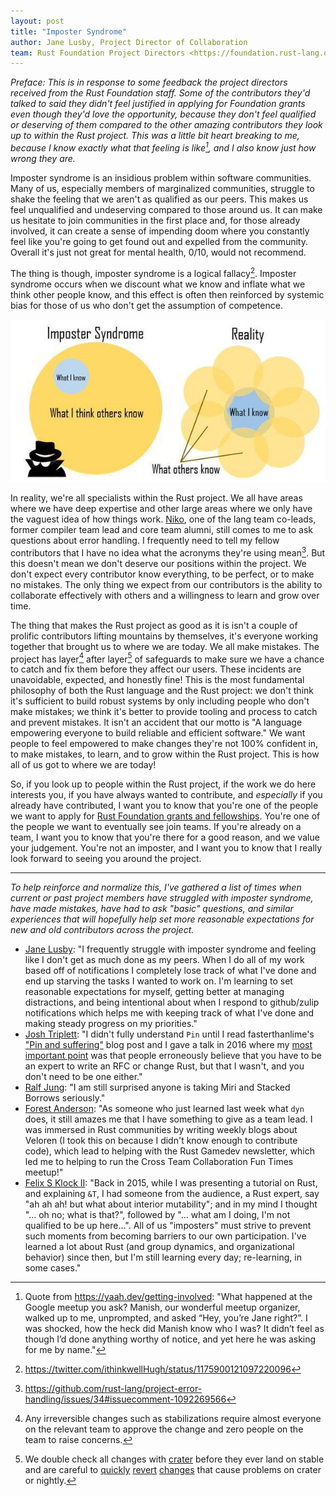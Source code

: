 ```yaml
---
layout: post
title: "Imposter Syndrome"
author: Jane Lusby, Project Director of Collaboration
team: Rust Foundation Project Directors <https://foundation.rust-lang.org/about/>
---
```


*Preface: This is in response to some feedback the project directors received
from the Rust Foundation staff. Some of the contributors they'd talked to said
they didn't feel justified in applying for Foundation grants even though they'd
love the opportunity, because they don't feel qualified or deserving of them
compared to the other amazing contributors they look up to within the Rust
project. This was a little bit heart breaking to me, because I know exactly
what that feeling is like[^1], and I also know just how wrong they are.*

Imposter syndrome is an insidious problem within software communities. Many of
us, especially members of marginalized communities, struggle to shake the
feeling that we aren't as qualified as our peers. This makes us feel
unqualified and undeserving compared to those around us. It can make us
hesitate to join communities in the first place and, for those already
involved, it can create a sense of impending doom where you constantly feel
like you're going to get found out and expelled from the community. Overall
it's just not great for mental health, 0/10, would not recommend.

The thing is though, imposter syndrome is a logical fallacy[^2]. Imposter
syndrome occurs when we discount what we know and inflate what we think other
people know, and this effect is often then reinforced by systemic bias for
those of us who don't get the assumption of competence.

![picture of imposter syndrome, left side shows a large circle saying "What I think others know" and a small circle inside of it saying "What I know", right side shows the same small circle saying "What I know" surrounded by many other equally sized small circles labeled "What others know"](/static/images/2022-04-19-imposter-syndrome/imposter_syndrome.jpg)

In reality, we're all specialists within the Rust project. We all have areas
where we have deep expertise and other large areas where we only have the
vaguest idea of how things work. [Niko](https://github.com/nikomatsakis), one
of the lang team co-leads, former compiler team lead and core team alumni,
still comes to me to ask questions about error handling. I frequently need to
tell my fellow contributors that I have no idea what the acronyms they're using
mean[^3]. But this doesn't mean we don't deserve our positions within the
project. We don't expect every contributor know everything, to be perfect, or
to make no mistakes. The only thing we expect from our contributors is the
ability to collaborate effectively with others and a willingness to learn and
grow over time.

The thing that makes the Rust project as good as it is isn't a couple of
prolific contributors lifting mountains by themselves, it's everyone working
together that brought us to where we are today. We all make mistakes. The
project has layer[^4] after layer[^5] of safeguards to make sure we have a
chance to catch and fix them before they affect our users. These incidents are
unavoidable, expected, and honestly fine! This is the most fundamental
philosophy of both the Rust language and the Rust project: we don't think it's
sufficient to build robust systems by only including people who don't make
mistakes; we think it's better to provide tooling and process to catch and
prevent mistakes. It isn't an accident that our motto is "A language empowering
everyone to build reliable and efficient software." We want people to feel
empowered to make changes they're not 100% confident in, to make mistakes, to
learn, and to grow within the Rust project. This is how all of us got to where
we are today!

So, if you look up to people within the Rust project, if the work we do here
interests you, if you have always wanted to contribute, and _especially_ if you
already have contributed, I want you to know that you're one of the people we
want to apply for [Rust Foundation grants and
fellowships](https://foundation.rust-lang.org/grants/). You're one of the
people we want to eventually see join teams. If you're already on a team, I
want you to know that you're there for a good reason, and we value your
judgement. You're not an imposter, and I want you to know that I really look
forward to seeing you around the project.

---

*To help reinforce and normalize this, I've gathered a list of times when
current or past project members have struggled with imposter syndrome, have
made mistakes, have had to ask "basic" questions, and similar experiences that
will hopefully help set more reasonable expectations for new and old
contributors across the project.*

* [Jane Lusby](https://github.com/yaahc/): "I frequently struggle with imposter
  syndrome and feeling like I don't get as much done as my peers. When I do all
  of my work based off of notifications I completely lose track of what I've
  done and end up starving the tasks I wanted to work on. I'm learning to set
  reasonable expectations for myself, getting better at managing distractions,
  and being intentional about when I respond to github/zulip notifications
  which helps me with keeping track of what I've done and making steady
  progress on my priorities."
* [Josh Triplett](https://github.com/joshtriplett/): "I didn't fully understand
  `Pin` until I read fasterthanlime's ["Pin and
  suffering"](https://fasterthanli.me/articles/pin-and-suffering) blog post and
  I gave a talk in 2016 where my [most important
  point](https://www.youtube.com/watch?v=U8Gl3RTXf88#t=24m40s) was that people
  erroneously believe that you have to be an expert to write an RFC or change
  Rust, but that I wasn't, and you don't need to be one either."
* [Ralf Jung](https://github.com/ralfjung): "I am still surprised anyone is
  taking Miri and Stacked Borrows seriously."
* [Forest Anderson](https://github.com/angelonfira/): "As someone who just
  learned last week what `dyn` does, it still amazes me that I have something to
  give as a team lead. I was immersed in Rust communities by writing weekly
  blogs about Veloren (I took this on because I didn't know enough to contribute
  code), which lead to helping with the Rust Gamedev newsletter, which led me to
  helping to run the Cross Team Collaboration Fun Times meetup!"
* [Felix S Klock II](https://github.com/pnkfelix): "Back in 2015, while I was
  presenting a tutorial on Rust, and explaining `&T`, I had someone from the
  audience, a Rust expert, say "ah ah ah! but what about interior mutability";
  and in my mind I thought "... oh no; what is that?", followed by "... what am
  I doing, I'm not qualified to be up here...". All of us "imposters" must
  strive to prevent such moments from becoming barriers to our own
  participation. I've learned a lot about Rust (and group dynamics, and
  organizational behavior) since then, but I'm still learning every day;
  re-learning, in some cases."

[^1]: Quote from <https://yaah.dev/getting-involved>: "What happened at the
  Google meetup you ask? Manish, our wonderful meetup organizer, walked up to
  me, unprompted, and asked “Hey, you’re Jane right?”. I was shocked, how the
  heck did Manish know who I was? It didn’t feel as though I’d done anything
  worthy of notice, and yet here he was asking for me by name."
[^2]: <https://twitter.com/ithinkwellHugh/status/1175900121097220096>
[^3]: <https://github.com/rust-lang/project-error-handling/issues/34#issuecomment-1092269566>
[^4]: Any irreversible changes such as stabilizations require almost everyone
  on the relevant team to approve the change and zero people on the team to
  raise concerns.
[^5]: We double check all changes with
  [crater](https://github.com/rust-lang/crater) before they ever land on stable
  and are careful to [quickly](https://github.com/rust-lang/rust/issues/88967)
  [revert](https://github.com/rust-lang/rust/issues/90904)
  [changes](https://github.com/rust-lang/rust/issues/82913) that cause problems
  on crater or nightly.
